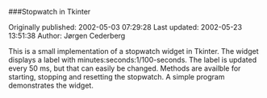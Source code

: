 ###Stopwatch in Tkinter

Originally published: 2002-05-03 07:29:28
Last updated: 2002-05-23 13:51:38
Author: Jørgen Cederberg

This is a small implementation of a stopwatch widget in Tkinter. The widget displays a label with minutes:seconds:1/100-seconds. The label is updated every 50 ms, but that can easily be changed. Methods are availble for starting, stopping and resetting the stopwatch. A simple program demonstrates the widget.